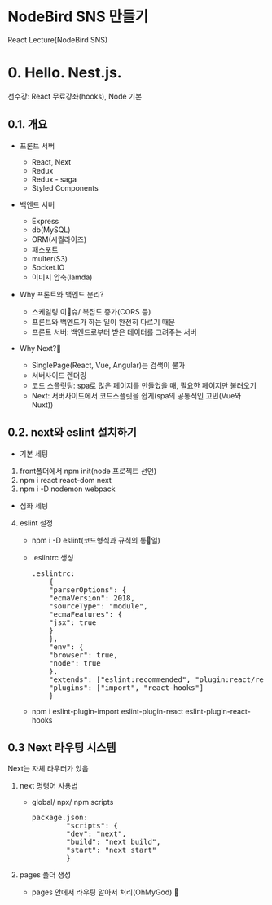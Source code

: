 # NodeBird SNS 만들기

React Lecture(NodeBird SNS)

# 0. Hello. Nest.js.

선수강: React 무료강좌(hooks), Node 기본

## 0.1. 개요

-   프론트 서버
    -   React, Next
    -   Redux
    -   Redux - saga
    -   Styled Components
-   백엔드 서버

    -   Express
    -   db(MySQL)
    -   ORM(시퀄라이즈)
    -   패스포트
    -   multer(S3)
    -   Socket.IO
    -   이미지 압축(lamda)

-   Why 프론트와 백엔드 분리?

    -   스케일링 이슈/ 복잡도 증가(CORS 등)
    -   프론트와 백엔드가 하는 일이 완전히 다르기 때문
    -   프론트 서버: 백엔드로부터 받은 데이터를 그려주는 서버

-   Why Next?
    -   SinglePage(React, Vue, Angular)는 검색이 불가
    -   서버사이드 렌더링
    -   코드 스플릿팅: spa로 많은 페이지를 만들었을 때, 필요한 페이지만 불러오기
    -   Next: 서버사이드에서 코드스플릿을 쉽게(spa의 공통적인 고민(Vue와 Nuxt))

## 0.2. next와 eslint 설치하기

-   기본 세팅

1. front폴더에서 npm init(node 프로젝트 선언)
2. npm i react react-dom next
3. npm i -D nodemon webpack

-   심화 세팅

4.  eslint 설정

    -   npm i -D eslint(코드형식과 규칙의 통일)
    -   .eslintrc 생성

        <pre>
        .eslintrc:
            {
            "parserOptions": {
            "ecmaVersion": 2018,
            "sourceType": "module",
            "ecmaFeatures": {
            "jsx": true
            }
            },
            "env": {
            "browser": true,
            "node": true
            },
            "extends": ["eslint:recommended", "plugin:react/recommended"],
            "plugins": ["import", "react-hooks"]
            }
        </pre>

    -   npm i eslint-plugin-import eslint-plugin-react eslint-plugin-react-hooks

## 0.3 Next 라우팅 시스템

Next는 자체 라우터가 있음

1.  next 명령어 사용법

    -   global/ npx/ npm scripts

        <pre>
        package.json: 
                "scripts": {
                "dev": "next",
                "build": "next build",
                "start": "next start"
                }
        </pre>

2.  pages 폴더 생성

    -   pages 안에서 라우팅 알아서 처리(OhMyGod) 
